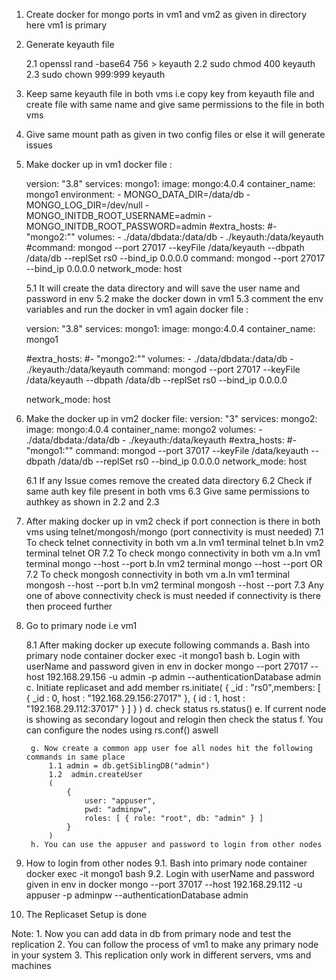 1. Create docker for mongo ports in vm1 and vm2 as given in directory here vm1 is primary
2. Generate keyauth file 

    2.1 openssl rand -base64 756 > keyauth
    2.2 sudo chmod 400 keyauth
    2.3 sudo chown 999:999 keyauth

3. Keep same keyauth file in both vms i.e copy key from keyauth file and create file with same name and give same permissions to the file in both vms

4. Give same mount path as given in two config files or else it will generate issues

5. Make docker up in vm1 
    docker file :

    version: "3.8"
    services:
      mongo1:
      image: mongo:4.0.4
      container_name: mongo1
      environment:
       - MONGO_DATA_DIR=/data/db
       - MONGO_LOG_DIR=/dev/null
       - MONGO_INITDB_ROOT_USERNAME=admin
       - MONGO_INITDB_ROOT_PASSWORD=admin
      #extra_hosts:
      #- "mongo2:"<IP of vm2>"
      volumes:
        - ./data/dbdata:/data/db
        - ./keyauth:/data/keyauth
      #command: mongod --port 27017 --keyFile /data/keyauth --dbpath /data/db --replSet rs0 --bind_ip 0.0.0.0
      command: mongod  --port 27017 --bind_ip 0.0.0.0
      network_mode: host


    5.1 It will create the data directory and will save the user name and password in env
    5.2 make the docker down in vm1
    5.3 comment the env variables and run the docker in vm1 again
    docker file :

    version: "3.8"
    services:
      mongo1:
      image: mongo:4.0.4
      container_name: mongo1
      <!-- environment:
       - MONGO_DATA_DIR=/data/db
       - MONGO_LOG_DIR=/dev/null
       - MONGO_INITDB_ROOT_USERNAME=admin
       - MONGO_INITDB_ROOT_PASSWORD=admin -->
      #extra_hosts:
      #- "mongo2:"<IP of vm2>"
      volumes:
        - ./data/dbdata:/data/db
        - ./keyauth:/data/keyauth
      command: mongod --port 27017 --keyFile /data/keyauth --dbpath /data/db --replSet rs0 --bind_ip 0.0.0.0
      <!-- command: mongod  --port 27017 --bind_ip 0.0.0.0 -->
      network_mode: host

6. Make the docker up in vm2
    docker file:
    version: "3"
    services:
      mongo2:
      image: mongo:4.0.4
      container_name: mongo2
      volumes:
        - ./data/dbdata:/data/db
        - ./keyauth:/data/keyauth
     #extra_hosts:
       #- "mongo1:"<IP of vm1>"
      command: mongod --port 37017 --keyFile /data/keyauth --dbpath /data/db --replSet rs0 --bind_ip 0.0.0.0
      network_mode: host 
    
    6.1 If any Issue comes remove the created data directory
    6.2 Check if same auth key file present in both vms
    6.3 Give same permissions to authkey as shown in 2.2 and 2.3

7. After making docker up in vm2 check if port connection is there in both vms using telnet/mongosh/mongo (port connectivity is must needed)
    7.1 To check telnet connectivity in both vm
        a.In vm1 terminal
            telnet <Ip of vm2>  <port of vm2>
        b.In vm2 terminal
            telnet <Ip of vm1>  <port of vm1>
        OR
    7.2 To check mongo connectivity in both vm
        a.In vm1 terminal
            mongo --host <Ip of vm2> --port <port of vm2>
        b.In vm2 terminal
            mongo --host <Ip of vm1> --port <port of vm1>
        OR
    7.2 To check mongosh connectivity in both vm
        a.In vm1 terminal
            mongosh --host <Ip of vm2> --port <port of vm2>
        b.In vm2 terminal
            mongosh --host <Ip of vm1> --port <port of vm1>
    7.3 Any one of above connectivity check is must needed if connectivity is there then proceed further

8. Go to primary node i.e vm1

    8.1 After making docker up execute following commands
        a. Bash into primary node container
            docker exec -it mongo1 bash
        b. Login with userName and password given in env in docker
            mongo --port 27017 --host 192.168.29.156 -u admin -p admin --authenticationDatabase admin
        c. Initiate replicaset and add member
            rs.initiate( 
                {
                    _id : "rs0",members: 
                    [
                        { 
                            _id : 0, 
                            host : "192.168.29.156:27017"
                        },
                        { 
                            id : 1, 
                            host : "192.168.29.112:37017" 
                        }
                    ]
                }
            ) 
        d. check status
            rs.status()
        e. If current node is showing as secondary logout and relogin then check the status
        f. You can configure the nodes using rs.conf() aswell

        g. Now create a common app user foe all nodes hit the following commands in same place
            1.1 admin = db.getSiblingDB("admin")
            1.2  admin.createUser
            (
                {
                    user: "appuser",
                    pwd: "adminpw",
                    roles: [ { role: "root", db: "admin" } ]
                }
            )
        h. You can use the appuser and password to login from other nodes
9. How to login from other nodes
    9.1. Bash into primary node container
            docker exec -it mongo1 bash
    9.2. Login with userName and password given in env in docker
           mongo --port 37017 --host 192.168.29.112 -u appuser -p adminpw --authenticationDatabase admin
10. The Replicaset Setup is done

Note:
    1. Now you can add data in db from primary node and test the replication
    2. You can follow the process of vm1 to make any primary node in your system 
    3. This replication only work in different servers, vms and machines

